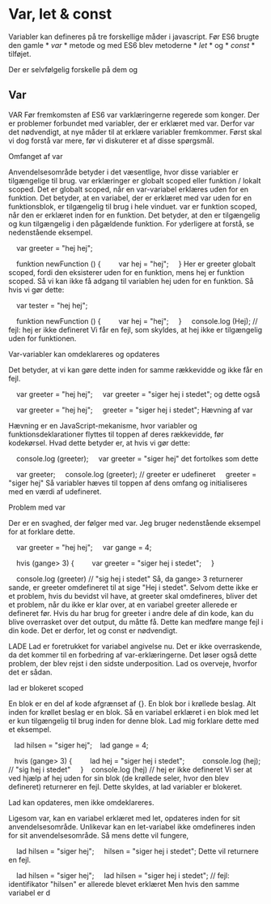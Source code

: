 # Var, let & const

Variabler kan defineres på tre forskellige måder i javascript. Før ES6 brugte den gamle * *var* * metode og med ES6 blev metoderne * *let* * og * *const* * tilføjet. 

Der er selvfølgelig forskelle på dem og 

## Var

VAR
Før fremkomsten af ​​ES6 var varklæringerne regerede som konger. Der er problemer forbundet med variabler, der er erklæret med var. Derfor var det nødvendigt, at nye måder til at erklære variabler fremkommer. Først skal vi dog forstå var mere, før vi diskuterer et af disse spørgsmål.

Omfanget af var

Anvendelsesområde betyder i det væsentlige, hvor disse variabler er tilgængelige til brug. var erklæringer er globalt scoped eller funktion / lokalt scoped. Det er globalt scoped, når en var-variabel erklæres uden for en funktion. Det betyder, at en variabel, der er erklæret med var uden for en funktionsblok, er tilgængelig til brug i hele vinduet. var er funktion scoped, når den er erklæret inden for en funktion. Det betyder, at den er tilgængelig og kun tilgængelig i den pågældende funktion.
For yderligere at forstå, se nedenstående eksempel.

    var greeter = "hej hej";

    funktion newFunction () {
        var hej = "hej";
    }
Her er greeter globalt scoped, fordi den eksisterer uden for en funktion, mens hej er funktion scoped. Så vi kan ikke få adgang til variablen hej uden for en funktion. Så hvis vi gør dette:

    var tester = "hej hej";

    funktion newFunction () {
        var hej = "hej";
    }
    console.log (Hej); // fejl: hej er ikke defineret
Vi får en fejl, som skyldes, at hej ikke er tilgængelig uden for funktionen.

Var-variabler kan omdeklareres og opdateres

Det betyder, at vi kan gøre dette inden for samme rækkevidde og ikke får en fejl.

    var greeter = "hej hej";
    var greeter = "siger hej i stedet";
og dette også

    var greeter = "hej hej";
    greeter = "siger hej i stedet";
Hævning af var

Hævning er en JavaScript-mekanisme, hvor variabler og funktionsdeklarationer flyttes til toppen af ​​deres rækkevidde, før kodekørsel. Hvad dette betyder er, at hvis vi gør dette:

    console.log (greeter);
    var greeter = "siger hej"
det fortolkes som dette

    var greeter;
    console.log (greeter); // greeter er udefineret
    greeter = "siger hej"
Så variabler hæves til toppen af ​​dens omfang og initialiseres med en værdi af udefineret.

Problem med var

Der er en svaghed, der følger med var. Jeg bruger nedenstående eksempel for at forklare dette.

    var greeter = "hej hej";
    var gange = 4;

    hvis (gange> 3) {
        var greeter = "siger hej i stedet";
    }

    console.log (greeter) // "sig hej i stedet"
Så, da gange> 3 returnerer sande, er greeter omdefineret til at sige "Hej i stedet". Selvom dette ikke er et problem, hvis du bevidst vil have, at greeter skal omdefineres, bliver det et problem, når du ikke er klar over, at en variabel greeter allerede er defineret før.
Hvis du har brug for greeter i andre dele af din kode, kan du blive overrasket over det output, du måtte få. Dette kan medføre mange fejl i din kode. Det er derfor, let og const er nødvendigt.

LADE
Lad er foretrukket for variabel angivelse nu. Det er ikke overraskende, da det kommer til en forbedring af var-erklæringerne. Det løser også dette problem, der blev rejst i den sidste underposition. Lad os overveje, hvorfor det er sådan.

lad er blokeret scoped

En blok er en del af kode afgrænset af {}. En blok bor i krøllede beslag. Alt inden for krøllet beslag er en blok. Så en variabel erklæret i en blok med let er kun tilgængelig til brug inden for denne blok. Lad mig forklare dette med et eksempel.

   lad hilsen = "siger hej";
   lad gange = 4;

   hvis (gange> 3) {
        lad hej = "siger hej i stedet";
        console.log (hej); // "sig hej i stedet"
    }
   console.log (hej) // hej er ikke defineret
Vi ser at ved hjælp af hej uden for sin blok (de krøllede seler, hvor den blev defineret) returnerer en fejl. Dette skyldes, at lad variabler er blokeret.

Lad kan opdateres, men ikke omdeklareres.

Ligesom var, kan en variabel erklæret med let, opdateres inden for sit anvendelsesområde. Unlikevar kan en let-variabel ikke omdefineres inden for sit anvendelsesområde. Så mens dette vil fungere,

    lad hilsen = "siger hej";
    hilsen = "siger hej i stedet";
Dette vil returnere en fejl.

    lad hilsen = "siger hej";
    lad hilsen = "siger hej i stedet"; // fejl: identifikator "hilsen" er allerede blevet erklæret
Men hvis den samme variabel er d



